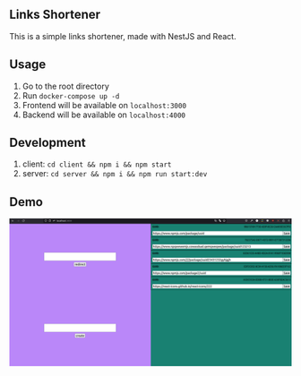 ## Links Shortener

This is a simple links shortener, made with NestJS and React.

## Usage
1) Go to the root directory
2) Run `docker-compose up -d`
3) Frontend will be available on `localhost:3000`
4) Backend will be available on `localhost:4000`

## Development
1) client: `cd client && npm i && npm start`
2) server: `cd server && npm i && npm run start:dev`

## Demo
![Demo](./assets/demo.gif)
